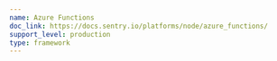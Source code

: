 ```yaml
---
name: Azure Functions
doc_link: https://docs.sentry.io/platforms/node/azure_functions/
support_level: production
type: framework
---
```


